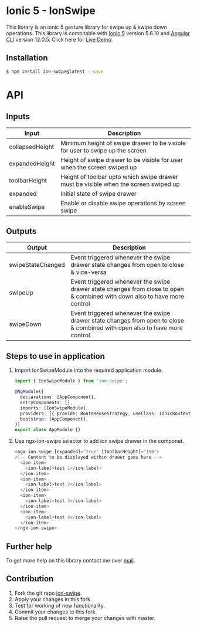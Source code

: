 # Ionic 5 - IonSwipe

This library is an ionic 5 gesture library for swipe up & swipe down operations. This library is compitable with [Ionic 5](https://ionicframework.com/#) version 5.6.10 and [Angular CLI](https://github.com/angular/angular-cli) version 12.0.5. Click here for [Live Demo](https://stackblitz.com/edit/ionic-swipe-example).

## Installation

```sh
$ npm install ion-swipe@latest --save
```

# API

## Inputs

| Input | Description |
| ------ | ------ |
| collapsedHeight | Minimum height of swipe drawer to be visible for user to swipe up the screen |
| expandedHeight | Height of swipe drawer to be visible for user when the screen swiped up|
| toolbarHeight | Height of toolbar upto which swipe drawer must  be visible when the screen swiped up|
| expanded | Initial state of swipe drawer|
| enableSwipe | Enable or disable swipe operations by screen swipe|

## Outputs

| Output | Description |
| ------ | ------ |
| swipeStateChanged | Event triggered whenever the swipe drawer state changes from open to close & vice-versa |
| swipeUp | Event triggered whenever the swipe drawer state changes from close to open & combined with down also to have more control |
| swipeDown | Event triggered whenever the swipe drawer state changes from open to close & combined with open also to have more control |

## Steps to use in application

1. Import IonSwipeModule into the required application module.
    ```ts
    import { IonSwipeModule } from 'ion-swipe';
    
    @NgModule({
      declarations: [AppComponent],
      entryComponents: [],
      imports: [IonSwipeModule],
      providers: [{ provide: RouteReuseStrategy, useClass: IonicRouteStrategy }],
      bootstrap: [AppComponent],
    })
    export class AppModule {}
    ```
2. Use ngx-ion-swipe selector to add ion swipe drawer in the componet.
    ```ts
    <ngx-ion-swipe [expanded]="true" [toolbarHeight]="150">
    <!-- Content to be displayed within drawer goes here -->
      <ion-item>
        <ion-label>test 1</ion-label>
      </ion-item>
      <ion-item>
        <ion-label>test 2</ion-label>
      </ion-item>
      <ion-item>
        <ion-label>test 3</ion-label>
      </ion-item>
      <ion-item>
        <ion-label>test 4</ion-label>
      </ion-item>
    </ngx-ion-swipe>
    ```

## Further help

To get more help on this library contact me over [mail](vishnu.fullstack.developer@gmail.com).

## Contribution

1. Fork the git repo [ion-swipe](https://gitlab.com/vishnu-fullstack-developer/ion-swipe).
2. Apply your changes in this fork.
3. Test for working of new functionality.
4. Commit your changes to this fork.
5. Raise the pull request to merge your changes with master.
